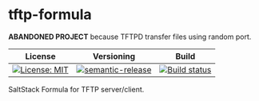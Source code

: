 # tftp-formula

**ABANDONED PROJECT** because TFTPD transfer files using random port.

| License | Versioning | Build |
| ------- | ---------- | ----- |
| [![License: MIT](https://img.shields.io/badge/License-MIT-yellow.svg)](https://opensource.org/licenses/MIT) | [![semantic-release](https://img.shields.io/badge/%20%20%F0%9F%93%A6%F0%9F%9A%80-semantic--release-e10079.svg)](https://github.com/semantic-release/semantic-release) | [![Build status](https://ci.appveyor.com/api/projects/status/lu74nbh1yw93pq5e/branch/master?svg=true)](https://ci.appveyor.com/project/nikAizuddin/tftp-formula/branch/master) |

SaltStack Formula for TFTP server/client.
